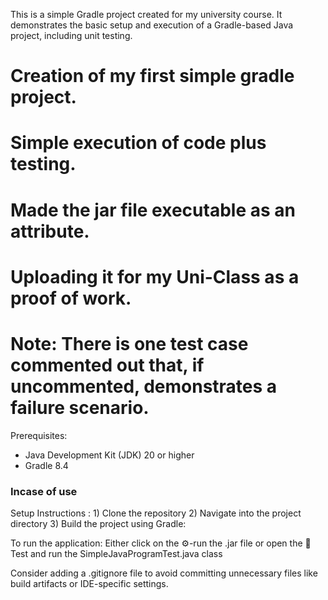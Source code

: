 This is a simple Gradle project created for my university course. It demonstrates the basic setup and execution of a Gradle-based Java project, including unit testing.


# Creation of my first simple gradle project. 
# Simple execution of code plus testing.
# Made the jar file executable as an attribute.

# Uploading it for my Uni-Class as a proof of work.
# Note: There is one test case commented out that, if uncommented, demonstrates a failure scenario.


Prerequisites:
- Java Development Kit (JDK) 20 or higher
- Gradle 8.4

### Incase of use 
  Setup Instructions : 1) Clone the repository
                       2) Navigate into the project directory
                       3) Build the project using Gradle:

  To run the application: Either click on the ⚙️-run the .jar file or open the 📂Test and run the SimpleJavaProgramTest.java class





  Consider adding a .gitignore file to avoid committing unnecessary files like build artifacts or IDE-specific settings.

